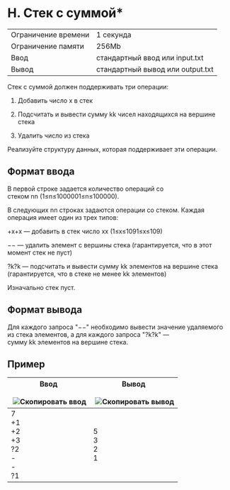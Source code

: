 # H. Стек с суммой*

|   |   |
|---|---|
|Ограничение времени|1 секунда|
|Ограничение памяти|256Mb|
|Ввод|стандартный ввод или input.txt|
|Вывод|стандартный вывод или output.txt|

Стек с суммой должен поддерживать три операции:

1. Добавить число x в стек
    
2. Подсчитать и вывести сумму kk чисел находящихся на вершине стека
    
3. Удалить число из стека
    

Реализуйте структуру данных, которая поддерживает эти операции.

## Формат ввода

В первой строке задается количество операций со стеком nn (1≤n≤1000001≤n≤100000).

В следующих nn строках задаются операции со стеком. Каждая операция имеет один из трех типов:

+x+x — добавить в стек число xx (1≤x≤1091≤x≤109)

−− — удалить элемент с вершины стека (гарантируется, что в этот момент стек не пуст)

?k?k — подсчитать и вывести сумму kk элементов на вершине стека (гарантируется, что в стеке не менее kk элементов)

Изначально стек пуст.

## Формат вывода

Для каждого запроса "−−" необходимо вывести значение удаляемого из стека элементов, а для каждого запроса "?k?k" — сумму kk элементов на вершине стека.

## Пример

| Ввод<br><br> ![Скопировать ввод](https://yastatic.net/lego/_/La6qi18Z8LwgnZdsAr1qy1GwCwo.gif) | Вывод<br><br> ![Скопировать вывод](https://yastatic.net/lego/_/La6qi18Z8LwgnZdsAr1qy1GwCwo.gif) |
| --------------------------------------------------------------------------------------------- | ----------------------------------------------------------------------------------------------- |
| 7<br>+1<br>+2<br>+3<br>?2<br>-<br>-<br>?1                                                     | 5<br>3<br>2<br>1                                                                                |
